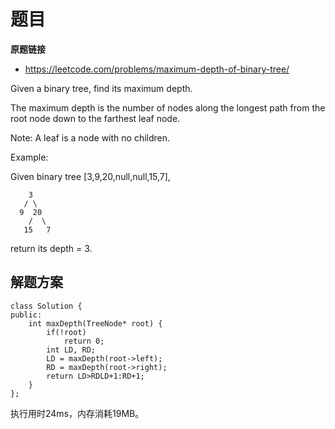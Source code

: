 ﻿# 题目
**原题链接**

 - https://leetcode.com/problems/maximum-depth-of-binary-tree/

Given a binary tree, find its maximum depth.

The maximum depth is the number of nodes along the longest path from the root node down to the farthest leaf node.

Note: A leaf is a node with no children.

Example:

Given binary tree [3,9,20,null,null,15,7],

        3
       / \
      9  20
        /  \
       15   7

return its depth = 3.
## 解题方案
```
class Solution {
public:
    int maxDepth(TreeNode* root) {
        if(!root)
            return 0;
        int LD, RD;
        LD = maxDepth(root->left);
        RD = maxDepth(root->right);
        return LD>RDLD+1:RD+1;
    }
};
```
执行用时24ms，内存消耗19MB。
